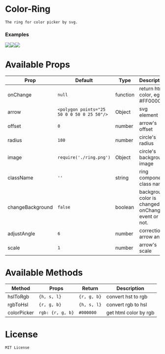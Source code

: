 # Color-Ring
    The ring for color picker by svg.

### Examples 
![](https://static.oschina.net/uploads/img/201712/13145132_yjdd.png)![](https://static.oschina.net/uploads/img/201712/13145148_OLxT.png)![](https://static.oschina.net/uploads/img/201712/13145159_udHU.png)  
# Available Props
|Prop|Default|Type|Description|
|-----|------|-----|-----|
|onChange| `null` | function | return html color, eg: #FF0000|
|arrow   | `<polygon points="25 50 0 0 50 0 25 50"/>`| Object | svg element|
|offset  | `0`| number | arrow's offset|
|radius  | `180`| number | circle's radius|
|image  | `require('./ring.png')`| Object | circle's background image|
|className  | `''`| string | ring component class name|
|changeBackground  | `false`| boolean | background color is changed by onChange event or not.|
|adjustAngle  | `6`| number | correction arrow angle|
|scale  | `1`| number | arrow's scale|

# Available Methods
|Method|Props|Return|Description|
|-----|------|-----|-----|
|hslToRgb|`{h, s, l}`|`{r, g, b}`|convert hst to rgb|
|rgbToHsl|`{r, g, b}`|`{h, s, l}`|convert rgb to hsl|
|colorPicker|`rgb: {r, g, b}`|`#000000`|get html color by rgb|

# License
    MIT License